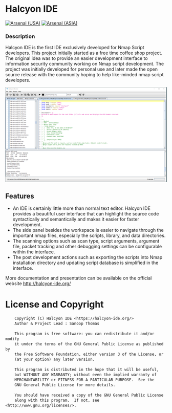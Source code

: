 
# Halcyon IDE 

[![Arsenal (USA)](https://www.toolswatch.org/badges/arsenal/2016.svg)](http://www.toolswatch.org/2016/06/the-black-hat-arsenal-usa-2016-remarkable-line-up/)  [![Arsenal (ASIA)](https://www.toolswatch.org/badges/arsenal/2016.svg)](http://www.toolswatch.org/2016/03/black-hat-arsenal-asia-2016-speakers-line-up/) 

### Description
Halcyon IDE is the first IDE exclusively developed for Nmap Script developers. This project initially started as a free time coffee shop project. The original idea was to provide an easier development interface to information security community working on Nmap script development. The project was initially developed for personal use and later made the open source release with the community hoping to help like-minded nmap script developers.

![Image of Halcyon IDE.png](Halcyon-IDE.png) 

## Features

- An IDE is certainly little more than normal text editor. Halcyon IDE provides a beautiful user interface that can highlight the source code syntactically and semantically and makes it easier for faster development.
- The side panel besides the workspace is easier to navigate through the important nmap files, especially the scripts, library, and data directories.
- The scanning options such as scan type, script arguments, argument file, packet tracking and other debugging settings can be configurable within the interface.
- The post development actions such as exporting the scripts into Nmap installation directory and updating script database is simplified in the interface.

More documentation and presentation can be available on the official website http://halcyon-ide.org/

License and Copyright
=====================
```
    Copyright (C) Halcyon IDE <https://halcyon-ide.org/>
    Author & Project Lead : Sanoop Thomas

    This program is free software: you can redistribute it and/or modify
    it under the terms of the GNU General Public License as published by
    the Free Software Foundation, either version 3 of the License, or
    (at your option) any later version.

    This program is distributed in the hope that it will be useful,
    but WITHOUT ANY WARRANTY; without even the implied warranty of
    MERCHANTABILITY or FITNESS FOR A PARTICULAR PURPOSE.  See the
    GNU General Public License for more details.

    You should have received a copy of the GNU General Public License
    along with this program.  If not, see <http://www.gnu.org/licenses/>.
```